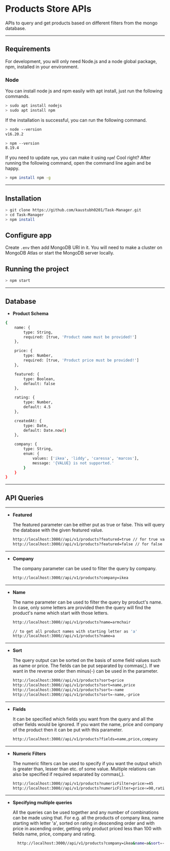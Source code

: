# Products Store APIs

APIs to query and get products based on different filters from the mongo database.

---
## Requirements

For development, you will only need Node.js and a node global package, npm, installed in your environment.

### Node

You can install node js and npm easily with apt install, just run the following commands.

```sh
> sudo apt install nodejs
> sudo apt install npm
```

If the installation is successful, you can run the following command.
```sh
> node --version
v16.20.2

> npm --version
8.19.4
```

If you need to update `npm`, you can make it using `npm`! Cool right? After running the following command, open the command line again and be happy.
```sh
> npm install npm -g
```
---

## Installation

```sh
> git clone https://github.com/kaustubh0201/Task-Manager.git
> cd Task-Manager
> npm install
```

## Configure app

Create `.env` then add MongoDB URI in it. You will need to make a cluster on MongoDB Atlas or start the MongoDB server locally.

## Running the project
```sh
> npm start
```

---

## Database

* <b>Product Schema</b>
```sh
{
    name: {
        type: String,
        required: [true, 'Product name must be provided!']
    },

    price: {
        type: Number,
        required: [true, 'Product price must be provided!']
    },

    featured: {
        type: Boolean,
        default: false
    },

    rating: {
        type: Number,
        default: 4.5
    },

    createdAt: {
        type: Date,
        default: Date.now()
    },

    company: {
        type: String,
        enum: {
            values: ['ikea', 'liddy', 'caressa', 'marcos'],
            message: '{VALUE} is not supported.'
        }
    }
}
```

---

## API Queries

---

* <b>Featured</b>
    
    The featured parameter can be either put as true or false. This will query the database with the given featured value.
    ```sh
    http://localhost:3000//api/v1/products?featured=true // for true value
    http://localhost:3000//api/v1/products?featured=false // for false value
    ```

---

* <b>Company</b>
  
  The company parameter can be used to filter the query by company.
    ```sh
    http://localhost:3000//api/v1/products?company=ikea
    ```

---

* <b>Name</b>

  The name parameter can be used to filter the query by product's name. In case, only some letters are provided then
  the query will find the product's name which start with those letters.
    ```sh
    http://localhost:3000//api/v1/products?name=armchair
  
    // to get all product names with starting letter as 'a'
    http://localhost:3000//api/v1/products?name=a 
    ``` 
  
---

* <b>Sort</b>

  The query output can be sorted on the basis of some field values such as name or price. 
  The fields can be put separated by commas(,). If we want in the reverse order then minus(-) can be used in the parameter.
    ```sh
    http://localhost:3000//api/v1/products?sort=price
    http://localhost:3000//api/v1/products?sort=name,price
    http://localhost:3000//api/v1/products?sort=-name
    http://localhost:3000//api/v1/products?sort=-name,-price
    ```

---

* <b>Fields</b>

  It can be specified which fields you want from the query and all the other fields would be ignored. 
  If you want the name, price and company of the product then
  it can be put with this parameter.
    ```sh
    http://localhost:3000//api/v1/products?fields=name,price,company
    ```

---

* <b>Numeric Filters</b>

  The numeric filters can be used to specify if you want the output which is greater than, lesser than etc. of some value.
  Multiple relations can also be specified if required separated by commas(,).
    ```sh
    http://localhost:3000//api/v1/products?numericFilter=price>=45
    http://localhost:3000//api/v1/products?numericFilter=price<=90,rating>4
    ```
  
---

* <b>Specifying multiple queries</b>

  All the queries can be used together and any number of combinations can be made using that. 
  For e.g. all the products of company ikea, name starting with letter 'a', sorted on rating in descending order and 
  with price in ascending order, getting only product priced less than 100 with fields name, price, company and rating.
  ```sh
    http://localhost:3000//api/v1/products?company=ikea&name=a&sort=-rating,price&featured=true&numericFilters=price<100&fields=name,price,company,rating
    ```